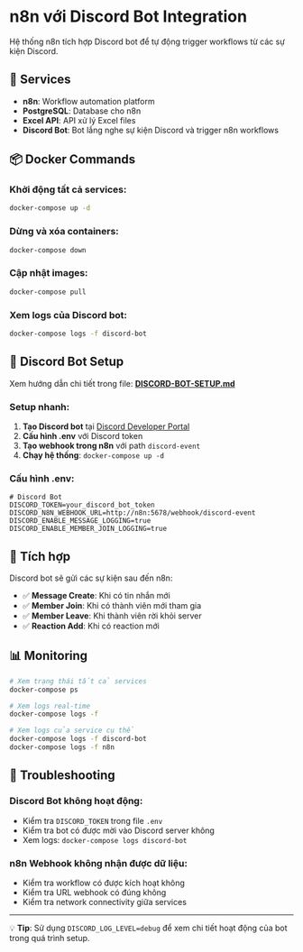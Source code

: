 # n8n với Discord Bot Integration

Hệ thống n8n tích hợp Discord bot để tự động trigger workflows từ các sự kiện Discord.

## 🚀 Services

- **n8n**: Workflow automation platform
- **PostgreSQL**: Database cho n8n
- **Excel API**: API xử lý Excel files
- **Discord Bot**: Bot lắng nghe sự kiện Discord và trigger n8n workflows

## 📦 Docker Commands

### Khởi động tất cả services:

```bash
docker-compose up -d
```

### Dừng và xóa containers:

```bash
docker-compose down
```

### Cập nhật images:

```bash
docker-compose pull
```

### Xem logs của Discord bot:

```bash
docker-compose logs -f discord-bot
```

## 🤖 Discord Bot Setup

Xem hướng dẫn chi tiết trong file: **[DISCORD-BOT-SETUP.md](./DISCORD-BOT-SETUP.md)**

### Setup nhanh:

1. **Tạo Discord bot** tại [Discord Developer Portal](https://discord.com/developers/applications)
2. **Cấu hình .env** với Discord token
3. **Tạo webhook trong n8n** với path `discord-event`
4. **Chạy hệ thống**: `docker-compose up -d`

### Cấu hình .env:

```env
# Discord Bot
DISCORD_TOKEN=your_discord_bot_token
DISCORD_N8N_WEBHOOK_URL=http://n8n:5678/webhook/discord-event
DISCORD_ENABLE_MESSAGE_LOGGING=true
DISCORD_ENABLE_MEMBER_JOIN_LOGGING=true
```

## 🔗 Tích hợp

Discord bot sẽ gửi các sự kiện sau đến n8n:

- ✅ **Message Create**: Khi có tin nhắn mới
- ✅ **Member Join**: Khi có thành viên mới tham gia
- ✅ **Member Leave**: Khi thành viên rời khỏi server  
- ✅ **Reaction Add**: Khi có reaction mới

## 📊 Monitoring

```bash
# Xem trạng thái tất cả services
docker-compose ps

# Xem logs real-time
docker-compose logs -f

# Xem logs của service cụ thể
docker-compose logs -f discord-bot
docker-compose logs -f n8n
```

## 🔧 Troubleshooting

### Discord Bot không hoạt động:
- Kiểm tra `DISCORD_TOKEN` trong file `.env`
- Kiểm tra bot có được mời vào Discord server không
- Xem logs: `docker-compose logs discord-bot`

### n8n Webhook không nhận được dữ liệu:
- Kiểm tra workflow có được kích hoạt không
- Kiểm tra URL webhook có đúng không
- Kiểm tra network connectivity giữa services

---

💡 **Tip**: Sử dụng `DISCORD_LOG_LEVEL=debug` để xem chi tiết hoạt động của bot trong quá trình setup. 
